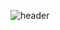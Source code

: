 ![header](https://capsule-render.vercel.app/api?type=slice&color=auto&height=300&section=header&text=hncok&fontSize=90&desc=think%20design&rotate=20&FontAlign=80&FontAlignY=25&DescAlign=70)
